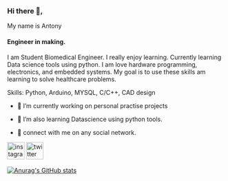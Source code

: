 ### Hi there 👋,

My name is Antony
#### Engineer in making.
I am Student Biomedical Engineer.
I really enjoy learning. Currently learning Data science tools using python. I am love hardware programming, electronics, and embedded systems. My goal is to use these skills am learning to solve healthcare problems.

Skills: Python, Arduino, MYSQL, C/C++, CAD design

- 🔭 I’m currently working on personal practise projects 
- 🌱 I’m also learning Datascience using python tools.


- 📩 connect with me on any social network.

 

[<img src='https://cdn.jsdelivr.net/npm/simple-icons@3.0.1/icons/instagram.svg' alt='instagram' height='40'>](https://www.instagram.com/gitau_.antony/)  [<img src='https://cdn.jsdelivr.net/npm/simple-icons@3.0.1/icons/twitter.svg' alt='twitter' height='40'>](https://twitter.com/gitau_am)  



[![Anurag's GitHub stats](https://github-readme-stats.vercel.app/api?username=Antony-gitau)](https://github.com/anuraghazra/github-readme-stats)
